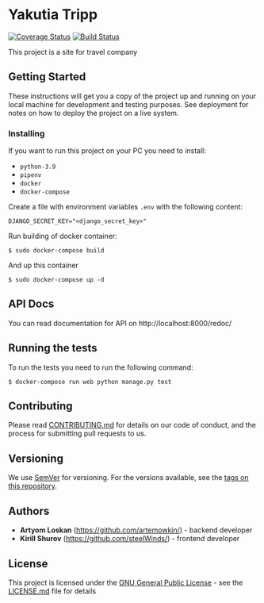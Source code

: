 # Yakutia Tripp

[![Coverage Status](https://coveralls.io/repos/github/artemowkin/YakutiaTripp/badge.svg?branch=dev)](https://coveralls.io/github/artemowkin/YakutiaTripp?branch=dev)
[![Build Status](https://travis-ci.org/artemowkin/YakutiaTripp.svg?branch=main)](https://travis-ci.org/artemowkin/YakutiaTripp)

This project is a site for travel company

## Getting Started

These instructions will get you a copy of the project up and running on
your local machine for development and testing purposes. See deployment
for notes on how to deploy the project on a live system.

### Installing

If you want to run this project on your PC you need to install:

* `python-3.9`
* `pipenv`
* `docker`
* `docker-compose`

Create a file with environment variables `.env` with the following content:

```
DJANGO_SECRET_KEY="<django_secret_key>"
```

Run building of docker container:

```
$ sudo docker-compose build
```

And up this container

```
$ sudo docker-compose up -d
```

## API Docs

You can read documentation for API on http://localhost:8000/redoc/

## Running the tests

To run the tests you need to run the following command:

```
$ docker-compose run web python manage.py test
```

## Contributing

Please read [CONTRIBUTING.md](CONTRIBUTING.md) for details on our code
of conduct, and the process for submitting pull requests to us.

## Versioning

We use [SemVer](http://semver.org/) for versioning. For the versions
available, see the [tags on this
repository](https://github.com/PurpleBooth/a-good-readme-template/tags).

## Authors

  - **Artyom Loskan** (https://github.com/artemowkin/) - backend developer
  - **Kirill Shurov** (https://github.com/steelWinds/) - frontend developer

## License

This project is licensed under the [GNU General Public License](LICENSE.md) -
see the [LICENSE.md](LICENSE.md) file for details
